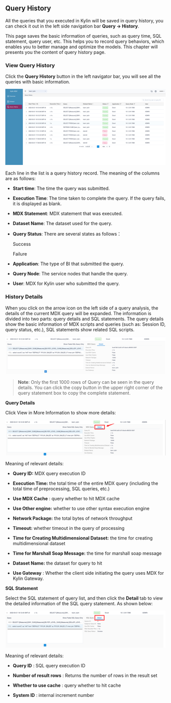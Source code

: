 ## Query History

All the queries that you executed in Kylin will be saved in query history, you can check it out in the left side navigation bar **Query -> History**. 

This page saves the basic information of queries, such as query time, SQL statement, query user, etc. This helps you to record query behaviors, which enables you to better manage and optimize the models. This chapter will presents you the content of query history page. 

### View Query History
Click the **Query History** button in the left navigator bar, you will see all the queries with basic information.

![View Query History](./images/query_history_1.en.png)

Each line in the list is a query history record. The meaning of the columns are as follows:
- **Start time**: The time the query was submitted.

- **Execution Time**: The time taken to complete the query. If the query fails, it is displayed as blank.

- **MDX Statement**: MDX statement that was executed.

- **Dataset Name**: The dataset used for the query.

- **Query Status**: There are several states as follows：

  Success

  Failure

- **Application**: The type of BI that submitted the query.

- **Query Node**: The service nodes that handle the query.

- **User**: MDX for Kylin user who submitted the query.

### History Details
When you click on the arrow icon on the left side of a query analysis, the details of the current MDX query will be expanded. The information is divided into two parts: query details and SQL statements. The query details show the basic information of MDX scripts and queries (such as: Session ID, query status, etc.), SQL statements show related SQL scripts.

![View History Details](./images/query_history_2.en.png)

> **Note**: Only the first 1000 rows of Query can be seen in the query details. You can click the copy button in the upper right corner of the query statement box to copy the complete statement.

**Query Details**

Click View in More Information to show more details:

![MDX Query Details](./images/query_history_3.en.png)

Meaning of relevant details:
- **Query ID:** MDX query execution ID

- **Execution Time:** the total time of the entire MDX query (including the total time of preprocessing, SQL queries, etc.)

- **Use MDX Cache** : query whether to hit MDX cache

- **Use Other engine:** whether to use other syntax execution engine

- **Network Package:** the total bytes of network throughput

- **Timeout:** whether timeout in the query of processing

- **Time for Creating Multidimensional Dataset:** the time for creating multidimensional dataset

- **Time for Marshall Soap Message:** the time for marshall soap message

- **Dataset Name:** the dataset for query to hit

- **Use Gateway** : Whether the client side initiating the query uses MDX for Kylin Gateway.

**SQL Statement**

Select the SQL statement of query list, and then click the **Detail** tab to view the detailed information of the SQL query statement. As shown below:

![SQL Query Details](./images/query_history_4.en.png)

Meaning of relevant details:

- **Query ID** : SQL query execution ID

- **Number of result rows** : Returns the number of rows in the result set

- **Whether to use cache** : query whether to hit cache

- **System ID** : internal increment number
